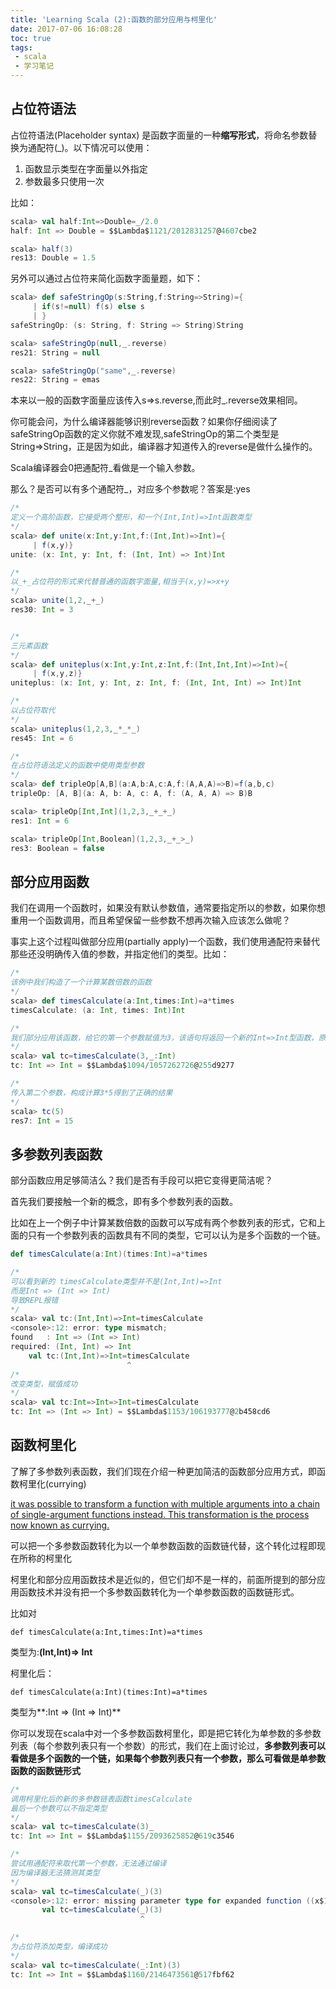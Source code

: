 ```yaml
---
title: 'Learning Scala (2):函数的部分应用与柯里化'
date: 2017-07-06 16:08:28
toc: true
tags:
 - scala
 - 学习笔记
---
```




## 占位符语法

  占位符语法(Placeholder syntax) 是函数字面量的一种**缩写形式**，将命名参数替换为通配符(_)。以下情况可以使用：

1. 函数显示类型在字面量以外指定
2. 参数最多只使用一次

比如：

```scala
scala> val half:Int=>Double=_/2.0
half: Int => Double = $$Lambda$1121/2012831257@4607cbe2

scala> half(3)
res13: Double = 1.5
```
<!-- more -->

另外可以通过占位符来简化函数字面量题，如下：

```scala
scala> def safeStringOp(s:String,f:String=>String)={
     | if(s!=null) f(s) else s
     | }
safeStringOp: (s: String, f: String => String)String

scala> safeStringOp(null,_.reverse)
res21: String = null

scala> safeStringOp("same",_.reverse)
res22: String = emas
```

本来以一般的函数字面量应该传入s=>s.reverse,而此时_.reverse效果相同。

你可能会问，为什么编译器能够识别reverse函数？如果你仔细阅读了safeStringOp函数的定义你就不难发现,safeStringOp的第二个类型是String=>String，正是因为如此，编译器才知道传入的reverse是做什么操作的。

Scala编译器会0把通配符_看做是一个输入参数。

那么？是否可以有多个通配符_，对应多个参数呢？答案是:yes

```scala
/*
定义一个高阶函数，它接受两个整形，和一个(Int,Int)=>Int函数类型
*/
scala> def unite(x:Int,y:Int,f:(Int,Int)=>Int)={
     | f(x,y)}
unite: (x: Int, y: Int, f: (Int, Int) => Int)Int

/*
以_+_占位符的形式来代替普通的函数字面量,相当于(x,y)=>x+y
*/
scala> unite(1,2,_+_)
res30: Int = 3


/*
三元素函数
*/
scala> def uniteplus(x:Int,y:Int,z:Int,f:(Int,Int,Int)=>Int)={
     | f(x,y,z)}
uniteplus: (x: Int, y: Int, z: Int, f: (Int, Int, Int) => Int)Int

/*
以占位符取代
*/
scala> uniteplus(1,2,3,_*_*_)
res45: Int = 6

/*
在占位符语法定义的函数中使用类型参数
*/
scala> def tripleOp[A,B](a:A,b:A,c:A,f:(A,A,A)=>B)=f(a,b,c)
tripleOp: [A, B](a: A, b: A, c: A, f: (A, A, A) => B)B

scala> tripleOp[Int,Int](1,2,3,_+_+_)
res1: Int = 6

scala> tripleOp[Int,Boolean](1,2,3,_+_>_)
res3: Boolean = false
```

## 部分应用函数

  我们在调用一个函数时，如果没有默认参数值，通常要指定所以的参数，如果你想重用一个函数调用，而且希望保留一些参数不想再次输入应该怎么做呢？

  事实上这个过程叫做部分应用(partially apply)一个函数，我们使用通配符来替代那些还没明确传入值的参数，并指定他们的类型。比如：

```scala
/*
该例中我们构造了一个计算某数倍数的函数
*/
scala> def timesCalculate(a:Int,times:Int)=a*times
timesCalculate: (a: Int, times: Int)Int

/*
我们部分应用该函数，给它的第一个参数赋值为3，该语句将返回一个新的Int=>Int型函数，原函数的第一个参数被固定了
*/
scala> val tc=timesCalculate(3,_:Int)
tc: Int => Int = $$Lambda$1094/1057262726@255d9277

/*
传入第二个参数，构成计算3*5得到了正确的结果
*/
scala> tc(5)
res7: Int = 15
```

## 多参数列表函数

  部分函数应用足够简洁么？我们是否有手段可以把它变得更简洁呢？

  首先我们要接触一个新的概念，即有多个参数列表的函数。

   比如在上一个例子中计算某数倍数的函数可以写成有两个参数列表的形式，它和上面的只有一个参数列表的函数具有不同的类型，它可以认为是多个函数的一个链。

   ```scala
def timesCalculate(a:Int)(times:Int)=a*times

/*
可以看到新的 timesCalculate类型并不是(Int,Int)=>Int
而是Int => (Int => Int)
导致REPL报错
*/
scala> val tc:(Int,Int)=>Int=timesCalculate
<console>:12: error: type mismatch;
 found   : Int => (Int => Int)
 required: (Int, Int) => Int
       val tc:(Int,Int)=>Int=timesCalculate
                             ^
/*
改变类型，赋值成功
*/
scala> val tc:Int=>Int=>Int=timesCalculate
tc: Int => (Int => Int) = $$Lambda$1153/106193777@2b458cd6
   ```



## 函数柯里化

了解了多参数列表函数，我们们现在介绍一种更加简洁的函数部分应用方式，即函数柯里化(currying)               

 [it was possible to transform a function with multiple arguments into a chain of single-argument functions instead. This transformation is the process now known as currying.](https://en.wikipedia.org/wiki/Currying#cite_note-8)

 可以把一个多参数函数转化为以一个单参数函数的函数链代替，这个转化过程即现在所称的柯里化

  柯里化和部分应用函数技术是近似的，但它们却不是一样的，前面所提到的部分应用函数技术并没有把一个多参数函数转化为一个单参数函数的函数链形式。

  比如对

`def timesCalculate(a:Int,times:Int)=a*times` 

类型为:**(Int,Int)=> Int**


柯里化后：

`def timesCalculate(a:Int)(times:Int)=a*times`

类型为**:Int => (Int => Int)**

你可以发现在scala中对一个多参数函数柯里化，即是把它转化为单参数的多参数列表（每个参数列表只有一个参数）的形式，我们在上面讨论过，**多参数列表可以看做是多个函数的一个链，如果每个参数列表只有一个参数，那么可看做是单参数函数的函数链形式**

```scala
/*
调用柯里化后的新的多参数链表函数timesCalculate
最后一个参数可以不指定类型
*/
scala> val tc=timesCalculate(3)_
tc: Int => Int = $$Lambda$1155/2093625852@619c3546

/*
尝试用通配符来取代第一个参数，无法通过编译
因为编译器无法猜测其类型
*/
scala> val tc=timesCalculate(_)(3)
<console>:12: error: missing parameter type for expanded function ((x$1: <error>) => timesCalculate(x$1)(3))
       val tc=timesCalculate(_)(3)
                             ^

/*
为占位符添加类型，编译成功
*/
scala> val tc=timesCalculate(_:Int)(3)
tc: Int => Int = $$Lambda$1160/2146473561@517fbf62
```



